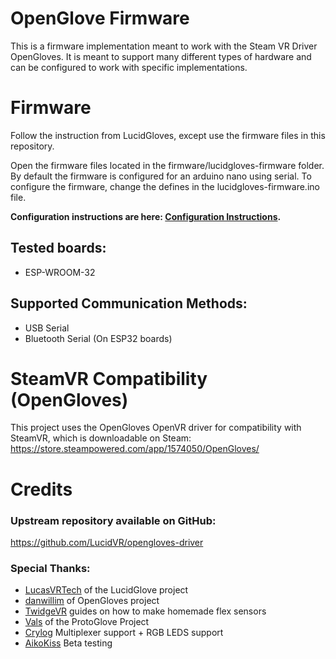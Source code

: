 # OpenGlove Firmware
This is a firmware implementation meant to work with the Steam VR Driver OpenGloves. It is meant to support many different types of hardware and can be configured to work with specific implementations.

# Firmware
Follow the instruction from LucidGloves, except use the firmware files in this repository.

Open the firmware files located in the firmware/lucidgloves-firmware folder.
By default the firmware is configured for an arduino nano using serial.
To configure the firmware, change the defines in the lucidgloves-firmware.ino file.

**Configuration instructions are here: [Configuration Instructions](https://github.com/LucidVR/lucidgloves/wiki/Firmware-Setup-and-Customization-Tutorial/).**

## Tested boards:
* ESP-WROOM-32

## Supported Communication Methods:
* USB Serial
* Bluetooth Serial (On ESP32 boards)

# SteamVR Compatibility (OpenGloves)
This project uses the OpenGloves OpenVR driver for compatibility with SteamVR, which is downloadable on Steam:
https://store.steampowered.com/app/1574050/OpenGloves/

# Credits
### Upstream repository available on GitHub:
https://github.com/LucidVR/opengloves-driver

### Special Thanks:
* [LucasVRTech](https://github.com/lucas-vrtech) of the LucidGlove project
* [danwillim](https://github.com/danwillm) of OpenGloves project
* [TwidgeVR](https://github.com/TwidgeVR) guides on how to make homemade flex sensors
* [Vals](https://github.com/Valsvirtuals) of the ProtoGlove Project
* [Crylog](https://github.com/ciborg971) Multiplexer support + RGB LEDS support
* [AikoKiss](https://github.com/AikoKiss) Beta testing